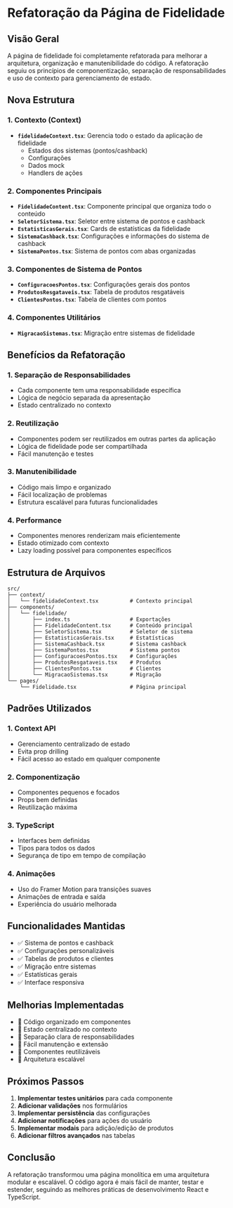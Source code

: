 # Refatoração da Página de Fidelidade

## Visão Geral

A página de fidelidade foi completamente refatorada para melhorar a arquitetura, organização e manutenibilidade do código. A refatoração seguiu os princípios de componentização, separação de responsabilidades e uso de contexto para gerenciamento de estado.

## Nova Estrutura

### 1. Contexto (Context)
- **`fidelidadeContext.tsx`**: Gerencia todo o estado da aplicação de fidelidade
  - Estados dos sistemas (pontos/cashback)
  - Configurações
  - Dados mock
  - Handlers de ações

### 2. Componentes Principais
- **`FidelidadeContent.tsx`**: Componente principal que organiza todo o conteúdo
- **`SeletorSistema.tsx`**: Seletor entre sistema de pontos e cashback
- **`EstatisticasGerais.tsx`**: Cards de estatísticas da fidelidade
- **`SistemaCashback.tsx`**: Configurações e informações do sistema de cashback
- **`SistemaPontos.tsx`**: Sistema de pontos com abas organizadas

### 3. Componentes de Sistema de Pontos
- **`ConfiguracoesPontos.tsx`**: Configurações gerais dos pontos
- **`ProdutosResgataveis.tsx`**: Tabela de produtos resgatáveis
- **`ClientesPontos.tsx`**: Tabela de clientes com pontos

### 4. Componentes Utilitários
- **`MigracaoSistemas.tsx`**: Migração entre sistemas de fidelidade

## Benefícios da Refatoração

### 1. **Separação de Responsabilidades**
- Cada componente tem uma responsabilidade específica
- Lógica de negócio separada da apresentação
- Estado centralizado no contexto

### 2. **Reutilização**
- Componentes podem ser reutilizados em outras partes da aplicação
- Lógica de fidelidade pode ser compartilhada
- Fácil manutenção e testes

### 3. **Manutenibilidade**
- Código mais limpo e organizado
- Fácil localização de problemas
- Estrutura escalável para futuras funcionalidades

### 4. **Performance**
- Componentes menores renderizam mais eficientemente
- Estado otimizado com contexto
- Lazy loading possível para componentes específicos

## Estrutura de Arquivos

```
src/
├── context/
│   └── fidelidadeContext.tsx          # Contexto principal
├── components/
│   └── fidelidade/
│       ├── index.ts                   # Exportações
│       ├── FidelidadeContent.tsx      # Conteúdo principal
│       ├── SeletorSistema.tsx         # Seletor de sistema
│       ├── EstatisticasGerais.tsx     # Estatísticas
│       ├── SistemaCashback.tsx        # Sistema cashback
│       ├── SistemaPontos.tsx          # Sistema pontos
│       ├── ConfiguracoesPontos.tsx    # Configurações
│       ├── ProdutosResgataveis.tsx    # Produtos
│       ├── ClientesPontos.tsx         # Clientes
│       └── MigracaoSistemas.tsx       # Migração
└── pages/
    └── Fidelidade.tsx                 # Página principal
```

## Padrões Utilizados

### 1. **Context API**
- Gerenciamento centralizado de estado
- Evita prop drilling
- Fácil acesso ao estado em qualquer componente

### 2. **Componentização**
- Componentes pequenos e focados
- Props bem definidas
- Reutilização máxima

### 3. **TypeScript**
- Interfaces bem definidas
- Tipos para todos os dados
- Segurança de tipo em tempo de compilação

### 4. **Animações**
- Uso do Framer Motion para transições suaves
- Animações de entrada e saída
- Experiência do usuário melhorada

## Funcionalidades Mantidas

- ✅ Sistema de pontos e cashback
- ✅ Configurações personalizáveis
- ✅ Tabelas de produtos e clientes
- ✅ Migração entre sistemas
- ✅ Estatísticas gerais
- ✅ Interface responsiva

## Melhorias Implementadas

- 🔧 Código organizado em componentes
- 🔧 Estado centralizado no contexto
- 🔧 Separação clara de responsabilidades
- 🔧 Fácil manutenção e extensão
- 🔧 Componentes reutilizáveis
- 🔧 Arquitetura escalável

## Próximos Passos

1. **Implementar testes unitários** para cada componente
2. **Adicionar validações** nos formulários
3. **Implementar persistência** das configurações
4. **Adicionar notificações** para ações do usuário
5. **Implementar modais** para adição/edição de produtos
6. **Adicionar filtros avançados** nas tabelas

## Conclusão

A refatoração transformou uma página monolítica em uma arquitetura modular e escalável. O código agora é mais fácil de manter, testar e estender, seguindo as melhores práticas de desenvolvimento React e TypeScript.
